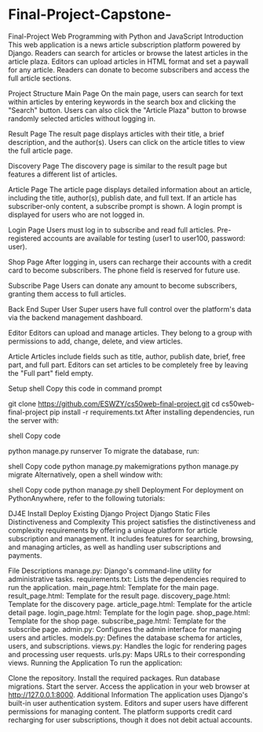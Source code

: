 # Final-Project-Capstone-

Final-Project
Web Programming with Python and JavaScript
Introduction
This web application is a news article subscription platform powered by Django. Readers can search for articles or browse the latest articles in the article plaza. Editors can upload articles in HTML format and set a paywall for any article. Readers can donate to become subscribers and access the full article sections.

Project Structure
Main Page
On the main page, users can search for text within articles by entering keywords in the search box and clicking the "Search" button. Users can also click the "Article Plaza" button to browse randomly selected articles without logging in.

Result Page
The result page displays articles with their title, a brief description, and the author(s). Users can click on the article titles to view the full article page.

Discovery Page
The discovery page is similar to the result page but features a different list of articles.

Article Page
The article page displays detailed information about an article, including the title, author(s), publish date, and full text. If an article has subscriber-only content, a subscribe prompt is shown. A login prompt is displayed for users who are not logged in.

Login Page
Users must log in to subscribe and read full articles. Pre-registered accounts are available for testing (user1 to user100, password: user).

Shop Page
After logging in, users can recharge their accounts with a credit card to become subscribers. The phone field is reserved for future use.

Subscribe Page
Users can donate any amount to become subscribers, granting them access to full articles.

Back End
Super User
Super users have full control over the platform's data via the backend management dashboard.

Editor
Editors can upload and manage articles. They belong to a group with permissions to add, change, delete, and view articles.

Article
Articles include fields such as title, author, publish date, brief, free part, and full part. Editors can set articles to be completely free by leaving the "Full part" field empty.

Setup
shell
Copy this code in command prompt

git clone https://github.com/ESWZY/cs50web-final-project.git
cd cs50web-final-project
pip install -r requirements.txt
After installing dependencies, run the server with:

shell
Copy code

python manage.py runserver
To migrate the database, run:

shell
Copy code
python manage.py makemigrations
python manage.py migrate
Alternatively, open a shell window with:

shell
Copy code
python manage.py shell
Deployment
For deployment on PythonAnywhere, refer to the following tutorials:

DJ4E Install
Deploy Existing Django Project
Django Static Files
Distinctiveness and Complexity
This project satisfies the distinctiveness and complexity requirements by offering a unique platform for article subscription and management. It includes features for searching, browsing, and managing articles, as well as handling user subscriptions and payments.

File Descriptions
manage.py: Django's command-line utility for administrative tasks.
requirements.txt: Lists the dependencies required to run the application.
main_page.html: Template for the main page.
result_page.html: Template for the result page.
discovery_page.html: Template for the discovery page.
article_page.html: Template for the article detail page.
login_page.html: Template for the login page.
shop_page.html: Template for the shop page.
subscribe_page.html: Template for the subscribe page.
admin.py: Configures the admin interface for managing users and articles.
models.py: Defines the database schema for articles, users, and subscriptions.
views.py: Handles the logic for rendering pages and processing user requests.
urls.py: Maps URLs to their corresponding views.
Running the Application
To run the application:

Clone the repository.
Install the required packages.
Run database migrations.
Start the server.
Access the application in your web browser at http://127.0.0.1:8000.
Additional Information
The application uses Django's built-in user authentication system.
Editors and super users have different permissions for managing content.
The platform supports credit card recharging for user subscriptions, though it does not debit actual accounts.
